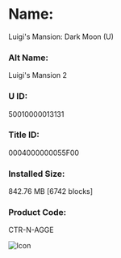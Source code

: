 # Name: 
Luigi's Mansion: Dark Moon (U)

### Alt Name:
Luigi's Mansion 2

### U ID:
50010000013131

### Title ID: 
0004000000055F00

### Installed Size: 
842.76 MB [6742 blocks]

### Product Code: 
CTR-N-AGGE

![Icon](https://github.com/GrewdonGaming21/3DS-Titles-Database/blob/main/Luigi's%20Mansion:%20Dark%20Moon/Description/home%20icon.png?raw=true)
